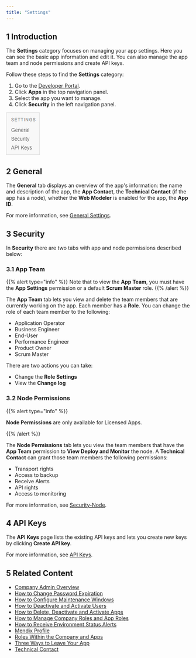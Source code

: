 ```yaml
---
title: "Settings"
---
```


## 1 Introduction

The **Settings** category focuses on managing your app settings. Here you can see the basic app information and edit it. You can also manage the app team and node permissions and create API keys.

Follow these steps to find the **Settings** category:

1.  Go to the [Developer Portal](http://home.mendix.com).
2.  Click **Apps** in the top navigation panel.
4.  Select the app you want to manage.
5.  Click **Security** in the left navigation panel.

  ![](attachments/settings.png)

## 2 General

The **General** tab displays an overview of the app's information: the name and description of the app, the **App Contact**, the **Technical Contact** (if the app has a node), whether the **Web Modeler** is enabled for the app, the **App ID**.

For more information, see [General Settings](general-settings).

## 3 Security

In **Security** there are two tabs with app and node permissions described below:

### 3.1 App Team

{{% alert type="info" %}}
Note that to view the **App Team**, you must have the **App Settings** permission or a default **Scrum Master** role.
{{% /alert %}}

The **App Team** tab lets you view and delete the team members that are currently working on the app. Each member has a **Role**. You can change the role of each team member to the following:

* Application Operator
* Business Engineer
* End-User
* Performance Engineer
* Product Owner
* Scrum Master

There are two actions you can take:

*   Change the **Role Settings**
*   View the **Change log**

### 3.2 Node Permissions

{{% alert type="info" %}}

**Node Permissions** are only available for Licensed Apps.

{{% /alert %}}

The **Node Permissions** tab lets you view the team members that have the **App Team** permission to **View Deploy and Monitor** the node. A **Technical Contact** can grant those team members the following permissions:

* Transport rights
* Access to backup
* Receive Alerts
* API rights
* Access to monitoring

For more information, see [Security-Node](/developerportal/settings/node-permissions).

## 4 API Keys

The **API Keys** page lists the existing API keys and lets you create new keys by clicking **Create API key**.

For more information, see [API Keys](/developerportal/settings/api-key).

## 5 Related Content

* [Company Admin Overview](/developerportal/general/companyadmin-overview)
* [How to Change Password Expiration](../howto/password-expiration)
* [How to Configure Maintenance Windows](../howto/maintenance-windows)
* [How to Deactivate and Activate Users](../howto/deactivate-users)
* [How to Delete, Deactivate and Activate Apps](../howto/delete-apps)
* [How to Manage Company Roles and App Roles](../howto/change-roles)
* [How to Receive Environment Status Alerts](../howto/receive-alerts)
* [Mendix Profile](../general/mendix-profile)
* [Roles Within the Company and Apps](../general/roles)
* [Three Ways to Leave Your App](../general/leave-app)
* [Technical Contact](../general/technical-contact)
